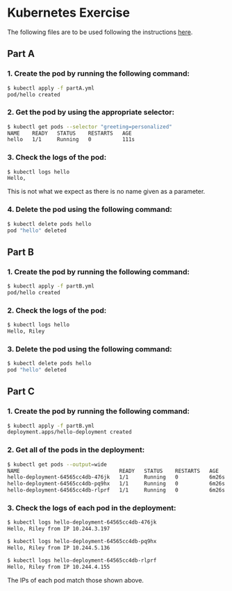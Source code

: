 # Kubernetes Exercise
The following files are to be used following the instructions [here](https://coe-332-sp21.readthedocs.io/en/main/homework/homework05.html).
## Part A

### 1. Create the pod by running the following command:
```bash
$ kubectl apply -f partA.yml 
pod/hello created
```
### 2. Get the pod by using the appropriate selector:
```bash
$ kubectl get pods --selector "greeting=personalized"
NAME    READY   STATUS    RESTARTS   AGE
hello   1/1     Running   0          111s
```
### 3. Check the logs of the pod:
```bash
$ kubectl logs hello
Hello, 
```
This is not what we expect as there is no name given as a parameter.
### 4. Delete the pod using the following command:
```bash
$ kubectl delete pods hello
pod "hello" deleted
```
## Part B 

### 1. Create the pod by running the following command:
```bash
$ kubectl apply -f partB.yml 
pod/hello created
```

### 2. Check the logs of the pod:
```bash
$ kubectl logs hello
Hello, Riley
```

### 3. Delete the pod using the following command:
```bash
$ kubectl delete pods hello
pod "hello" deleted
```

## Part C 

### 1. Create the pod by running the following command:
```bash
$ kubectl apply -f partB.yml 
deployment.apps/hello-deployment created
```

### 2. Get all of the pods in the deployment:
```bash
$ kubectl get pods --output=wide
NAME                                READY   STATUS    RESTARTS   AGE     IP             NODE   NOMINATED NODE   READINESS GATES
hello-deployment-64565cc4db-476jk   1/1     Running   0          6m26s   10.244.3.197   c01    <none>           <none>
hello-deployment-64565cc4db-pq9hx   1/1     Running   0          6m26s   10.244.5.136   c04    <none>           <none>
hello-deployment-64565cc4db-rlprf   1/1     Running   0          6m26s   10.244.4.155   c02    <none>           <none>
```

### 3. Check the logs of each pod in the deployment:
```bash
$ kubectl logs hello-deployment-64565cc4db-476jk
Hello, Riley from IP 10.244.3.197

$ kubectl logs hello-deployment-64565cc4db-pq9hx 
Hello, Riley from IP 10.244.5.136

$ kubectl logs hello-deployment-64565cc4db-rlprf
Hello, Riley from IP 10.244.4.155
```
The IPs of each pod match those shown above. 